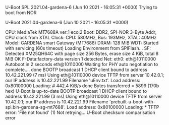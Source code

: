 U-Boot SPL 2021.04-gardena-6 (Jun 10 2021 - 16:05:31 +0000)
Trying to boot from NOR


U-Boot 2021.04-gardena-6 (Jun 10 2021 - 16:05:31 +0000)

CPU:   MediaTek MT7688A ver:1 eco:2
Boot:  DDR2, SPI-NOR 3-Byte Addr, CPU clock from XTAL
Clock: CPU: 580MHz, Bus: 193MHz, XTAL: 40MHz
Model: GARDENA smart Gateway (MT7688)
DRAM:  128 MiB
WDT:   Started with servicing (60s timeout)
Loading Environment from SPIFlash... SF: Detected XM25QH64C with page size 256 Bytes, erase size 4 KiB, total 8 MiB
OK
F-Data:factory-data version 1 detected
Net:   eth0: eth@10110000
Autoboot in 2 seconds
eth@10110000 Waiting for PHY auto negotiation to complete.... done
BOOTP broadcast 1
DHCP client bound to address 10.42.221.99 (7 ms)
Using eth@10110000 device
TFTP from server 10.42.0.1; our IP address is 10.42.221.99
Filename 'uEnv.txt'.
Load address: 0x80100000
Loading: #
	 442.4 KiB/s
done
Bytes transferred = 5899 (170b hex)
U-Boot is up-to-date
BOOTP broadcast 1
DHCP client bound to address 10.42.221.99 (3 ms)
Using eth@10110000 device
TFTP from server 10.42.0.1; our IP address is 10.42.221.99
Filename 'prebuilt-u-boot-with-spl.bin-gardena-sg-mt7688'.
Load address: 0x80100000
Loading: *
TFTP error: 'File not found' (1)
Not retrying...
U-Boot checksum comparisation error